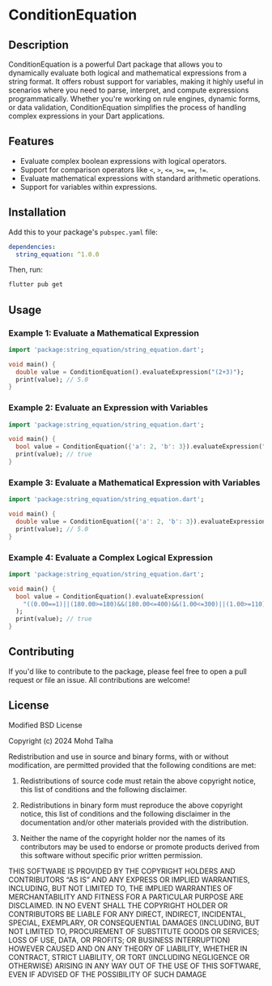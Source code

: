 # ConditionEquation

## Description

ConditionEquation is a powerful Dart package that allows you to dynamically evaluate both logical and mathematical expressions from a string format. It offers robust support for variables, making it highly useful in scenarios where you need to parse, interpret, and compute expressions programmatically. Whether you're working on rule engines, dynamic forms, or data validation, ConditionEquation simplifies the process of handling complex expressions in your Dart applications.

## Features

- Evaluate complex boolean expressions with logical operators.
- Support for comparison operators like `<`, `>`, `<=`, `>=`, `==`, `!=`.
- Evaluate mathematical expressions with standard arithmetic operations.
- Support for variables within expressions.

## Installation

Add this to your package's `pubspec.yaml` file:

```yaml
dependencies:
  string_equation: ^1.0.0
```
Then, run:

```bash
flutter pub get
```
## Usage

### Example 1: Evaluate a Mathematical Expression
```dart
import 'package:string_equation/string_equation.dart';

void main() {
  double value = ConditionEquation().evaluateExpression("(2+3)");
  print(value); // 5.0
}
```

### Example 2: Evaluate an Expression with Variables
```dart
import 'package:string_equation/string_equation.dart';

void main() {
  bool value = ConditionEquation({'a': 2, 'b': 3}).evaluateExpression("(a < b)");
  print(value); // true
}
```

### Example 3: Evaluate a Mathematical Expression with Variables
```dart
import 'package:string_equation/string_equation.dart';

void main() {
  double value = ConditionEquation({'a': 2, 'b': 3}).evaluateExpression("(a + b)");
  print(value); // 5.0
}
```

### Example 4: Evaluate a Complex Logical Expression
```dart
import 'package:string_equation/string_equation.dart';

void main() {
  bool value = ConditionEquation().evaluateExpression(
    "((0.00==1)||(180.00>=180)&&(180.00<=400)&&(1.00<=300)||(1.00>=110)&&(1.00<=300)&&(180.00<=400))"
  );
  print(value); // true
}
```
## Contributing
If you'd like to contribute to the package, please feel free to open a pull request or file an issue. All contributions are welcome!

## License
Modified BSD License

Copyright (c) 2024 Mohd Talha

Redistribution and use in source and binary forms, with or without modification, are permitted provided that the following conditions are met:

1. Redistributions of source code must retain the above copyright notice, this list of conditions and the following disclaimer.

2. Redistributions in binary form must reproduce the above copyright notice, this list of conditions and the following disclaimer in the documentation and/or other materials provided with the distribution.

3. Neither the name of the copyright holder nor the names of its contributors may be used to endorse or promote products derived from this software without specific prior written permission.

THIS SOFTWARE IS PROVIDED BY THE COPYRIGHT HOLDERS AND CONTRIBUTORS “AS IS” AND ANY EXPRESS OR IMPLIED WARRANTIES, INCLUDING, BUT NOT LIMITED TO, THE IMPLIED WARRANTIES OF MERCHANTABILITY AND FITNESS FOR A PARTICULAR PURPOSE ARE DISCLAIMED. IN NO EVENT SHALL THE COPYRIGHT HOLDER OR CONTRIBUTORS BE LIABLE FOR ANY DIRECT, INDIRECT, INCIDENTAL, SPECIAL, EXEMPLARY, OR CONSEQUENTIAL DAMAGES (INCLUDING, BUT NOT LIMITED TO, PROCUREMENT OF SUBSTITUTE GOODS OR SERVICES; LOSS OF USE, DATA, OR PROFITS; OR BUSINESS INTERRUPTION) HOWEVER CAUSED AND ON ANY THEORY OF LIABILITY, WHETHER IN CONTRACT, STRICT LIABILITY, OR TORT (INCLUDING NEGLIGENCE OR OTHERWISE) ARISING IN ANY WAY OUT OF THE USE OF THIS SOFTWARE, EVEN IF ADVISED OF THE POSSIBILITY OF SUCH DAMAGE
